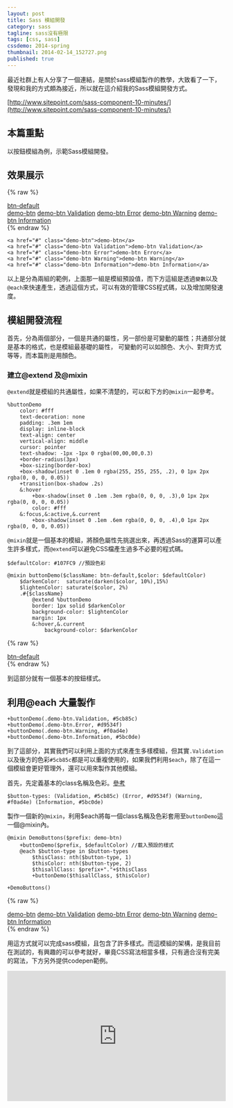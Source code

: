 ```yaml
---
layout: post
title: Sass 模組開發
category: sass
tagline: sass沒有極限
tags: [css, sass]
cssdemo: 2014-spring
thumbnail: 2014-02-14_152727.png
published: true
---
```


最近社群上有人分享了一個連結，是關於sass模組製作的教學，大致看了一下，發現和我的方式頗為接近，所以就在這介紹我的Sass模組開發方式。

[http://www.sitepoint.com/sass-component-10-minutes/](http://www.sitepoint.com/sass-component-10-minutes/)

<!-- more -->

## 本篇重點

以按鈕模組為例，示範Sass模組開發。

## 效果展示

{% raw %}
<div class="demo d0214">
	<a href="#" class="btn-default">btn-default</a>
</div>

<div class="demo d0214">
	<a href="#" class="demo-btn">demo-btn</a>
	<a href="#" class="demo-btn Validation">demo-btn Validation</a>
	<a href="#" class="demo-btn Error">demo-btn Error</a>
	<a href="#" class="demo-btn Warning">demo-btn Warning</a>
	<a href="#" class="demo-btn Information">demo-btn Information</a>
</div>
{% endraw %}

	<a href="#" class="demo-btn">demo-btn</a>
	<a href="#" class="demo-btn Validation">demo-btn Validation</a>
	<a href="#" class="demo-btn Error">demo-btn Error</a>
	<a href="#" class="demo-btn Warning">demo-btn Warning</a>
	<a href="#" class="demo-btn Information">demo-btn Information</a>

以上是分為兩組的範例，上面那一組是模組預設值，而下方這組是透過`變數`以及`@each`來快速產生，透過這個方式，可以有效的管理CSS程式碼，以及增加開發速度。

## 模組開發流程

首先，分為兩個部分，一個是共通的屬性，另一部份是可變動的屬性；共通部分就是基本的格式，也是模組最基礎的屬性，
可變動的可以如顏色、大小、對齊方式等等，而本篇則是用顏色。

### 建立@extend 及@mixin

`@extend`就是模組的共通屬性，如果不清楚的，可以和下方的`@mixin`一起參考。

	%buttonDemo
		color: #fff
		text-decoration: none
		padding: .3em 1em
		display: inline-block
		text-align: center
		vertical-align: middle
		cursor: pointer
		text-shadow: -1px -1px 0 rgba(00,00,00,0.3)
		+border-radius(3px)
		+box-sizing(border-box)
		+box-shadow(inset 0 .1em 0 rgba(255, 255, 255, .2), 0 1px 2px rgba(0, 0, 0, 0.05))
		+transition(box-shadow .2s)		
		&:hover
			+box-shadow(inset 0 .1em .3em rgba(0, 0, 0, .3),0 1px 2px rgba(0, 0, 0, 0.05))
			color: #fff
		&:focus,&:active,&.current
			+box-shadow(inset 0 .1em .6em rgba(0, 0, 0, .4),0 1px 2px rgba(0, 0, 0, 0.05))

`@mixin`就是一個基本的模組，將顏色屬性先挑選出來，再透過Sass的運算可以產生許多樣式，而`@extend`可以避免CSS檔產生過多不必要的程式碼。

	$defaultColor: #107FC9 //預設色彩

	@mixin buttonDemo($className: btn-default,$color: $defaultColor)
		$darkenColor:  saturate(darken($color, 10%),15%)
		$lightenColor: saturate($color, 2%)
		.#{$className}
			@extend %buttonDemo
			border: 1px solid $darkenColor
			background-color: $lightenColor
			margin: 1px
			&:hover,&.current
				background-color: $darkenColor


{% raw %}
<div class="demo d0214">
	<a href="#" class="btn-default">btn-default</a>
</div>
{% endraw %}

到這部分就有一個基本的按鈕樣式。

## 利用@each 大量製作

	+buttonDemo(.demo-btn.Validation, #5cb85c)
	+buttonDemo(.demo-btn.Error, #d9534f)
	+buttonDemo(.demo-btn.Warning, #f0ad4e)
	+buttonDemo(.demo-btn.Information, #5bc0de)

到了這部分，其實我們可以利用上面的方式來產生多樣模組，但其實`.Validation`以及後方的色彩`#5cb85c`都是可以重複使用的，如果我們利用`$each`，除了在這一個模組會更好管理外，還可以用來製作其他模組。


首先，先定義基本的class名稱及色彩。[參考](http://getbootstrap.com/css/#less-variables)

	$button-types: (Validation, #5cb85c) (Error, #d9534f) (Warning, #f0ad4e) (Information, #5bc0de)


製作一個新的`@mixin`，利用$each將每一個class名稱及色彩套用至`buttonDemo`這一個@mixin內。

	@mixin DemoButtons($prefix: demo-btn)
		+buttonDemo($prefix, $defaultColor) //載入預設的樣式
		@each $button-type in $button-types
			$thisClass: nth($button-type, 1)
			$thisColor: nth($button-type, 2)
			$thisallClass: $prefix+"."+$thisClass
			+buttonDemo($thisallClass, $thisColor)

	+DemoButtons()

{% raw %}
<div class="demo d0214">
	<a href="#" class="demo-btn">demo-btn</a>
	<a href="#" class="demo-btn Validation">demo-btn Validation</a>
	<a href="#" class="demo-btn Error">demo-btn Error</a>
	<a href="#" class="demo-btn Warning">demo-btn Warning</a>
	<a href="#" class="demo-btn Information">demo-btn Information</a>
</div>
{% endraw %}

用這方式就可以完成sass模組，且包含了許多樣式。而這模組的架構，是我目前在測試的，有興趣的可以參考就好，畢竟CSS寫法相當多樣，只有適合沒有完美的寫法，下方另外提供codepen範例。


<iframe src="http://codepen.io/Wcc723/full/EfpiA" frameborder="0" width="100%" height="300px"> </iframe>
